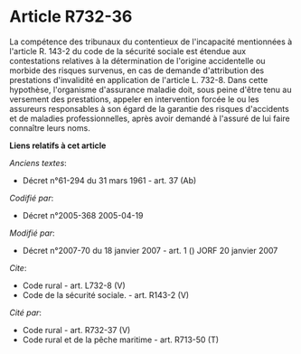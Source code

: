 # Article R732-36

La compétence des tribunaux du contentieux de l'incapacité mentionnées à l'article R. 143-2 du code de la sécurité sociale
est étendue aux contestations relatives à la détermination de l'origine accidentelle ou morbide des risques survenus, en cas
de demande d'attribution des prestations d'invalidité en application de l'article L. 732-8. Dans cette hypothèse, l'organisme
d'assurance maladie doit, sous peine d'être tenu au versement des prestations, appeler en intervention forcée le ou les
assureurs responsables à son égard de la garantie des risques d'accidents et de maladies professionnelles, après avoir
demandé à l'assuré de lui faire connaître leurs noms.

**Liens relatifs à cet article**

_Anciens textes_:

  - Décret n°61-294 du 31 mars 1961 - art. 37 (Ab)

_Codifié par_:

  - Décret n°2005-368 2005-04-19

_Modifié par_:

  - Décret n°2007-70 du 18 janvier 2007 - art. 1 () JORF 20 janvier 2007

_Cite_:

  - Code rural - art. L732-8 (V)
  - Code de la sécurité sociale. - art. R143-2 (V)

_Cité par_:

  - Code rural - art. R732-37 (V)
  - Code rural et de la pêche maritime - art. R713-50 (T)
